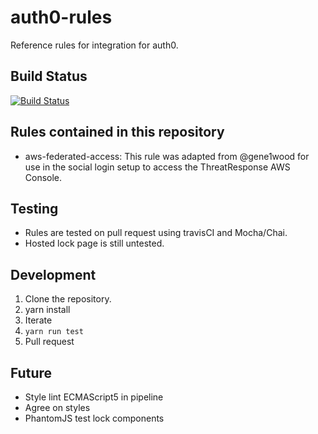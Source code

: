 # auth0-rules
Reference rules for integration for auth0.

## Build Status
[![Build Status](https://travis-ci.org/ThreatResponse/auth0-rules.svg?branch=master)](https://travis-ci.org/ThreatResponse/auth0-rules)

## Rules contained in this repository

* aws-federated-access:  This rule was adapted from @gene1wood for use in the social login setup to access the
ThreatResponse AWS Console.

## Testing

* Rules are tested on pull request using travisCI and Mocha/Chai.
* Hosted lock page is still untested.

## Development

1. Clone the repository.
2. yarn install
3. Iterate
4. `yarn run test`
5. Pull request

## Future

* Style lint ECMAScript5 in pipeline
* Agree on styles
* PhantomJS test lock components
